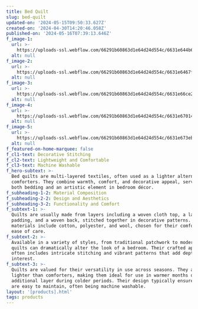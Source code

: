 ```yaml
---
title: Bed Quilt
slug: bed-quilt
updated-on: '2024-05-15T09:50:33.627Z'
created-on: '2024-04-30T14:20:46.058Z'
published-on: '2024-05-16T07:39:13.646Z'
f_image-1:
  url: >-
    https://uploads-ssl.webflow.com/66291b60863d1e64d24d554c/6631e644b64cf31496ab5db6_1674668392-screen-shot-2023-01-25-at-12-37-11-pm-1674668270.png
  alt: null
f_image-2:
  url: >-
    https://uploads-ssl.webflow.com/66291b60863d1e64d24d554c/6631e6467f1ad700e074b52a_1-1.jpeg
  alt: null
f_image-3:
  url: >-
    https://uploads-ssl.webflow.com/66291b60863d1e64d24d554c/6631e66ce2b8d0454444aca9_81RSD5uyxXL.jpg
  alt: null
f_image-4:
  url: >-
    https://uploads-ssl.webflow.com/66291b60863d1e64d24d554c/6631e6701402f8eb83df2926_810XGrz3rNL.jpg
  alt: null
f_image-5:
  url: >-
    https://uploads-ssl.webflow.com/66291b60863d1e64d24d554c/6631e673eb2671bc12a0a265_8120DZVwuyL._AC_UF894%2C1000_QL80_.jpg
  alt: null
f_featured-on-home-marquee: false
f_cl1-text: Decorative Stitching
f_cl2-text: Lightweight and Comfortable
f_cl3-text: Machine Washable
f_hero-subtext: >-
  Bed quilts are multi-layered textiles, often used as a lighter alternative to
  comforters. They combine warmth, comfort, and decorative appeal, serving as
  both bedding and an artistic element in bedroom décor.
f_subheading-1-2: Material Composition
f_subheading-2-2: Design and Aesthetics
f_subheading-3-2: Functionality and Comfort
f_subtext-1: >-
  Quilts are usually made from layers including a woven cloth top, a layer of
  padding, and a woven back, stitched together in decorative patterns. Common
  materials include cotton, polyester, and wool, chosen for their comfort and
  ease of care.
f_subtext-2: >-
  Available in a variety of styles, from traditional patchwork to modern prints,
  quilts can dramatically alter the look of a bedroom. Their crafted appearance
  often includes intricate stitching and vibrant patterns that add depth and
  interest.
f_subtext-3: >-
  Quilts are valued for their versatility in use across seasons. They are
  lighter than comforters, making them ideal for use in warmer months or as an
  additional layer during colder periods. Their design typically ensures they
  are easy to maintain, often being machine washable.
layout: '[products].html'
tags: products
---
```



